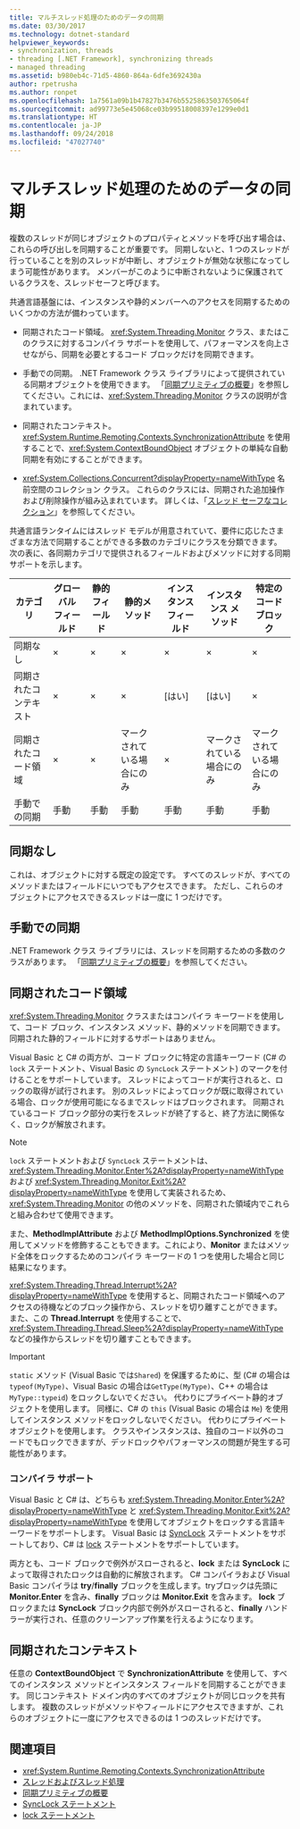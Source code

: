 ```yaml
---
title: マルチスレッド処理のためのデータの同期
ms.date: 03/30/2017
ms.technology: dotnet-standard
helpviewer_keywords:
- synchronization, threads
- threading [.NET Framework], synchronizing threads
- managed threading
ms.assetid: b980eb4c-71d5-4860-864a-6dfe3692430a
author: rpetrusha
ms.author: ronpet
ms.openlocfilehash: 1a7561a09b1b47827b3476b5525863503765064f
ms.sourcegitcommit: ad99773e5e45068ce03b99518008397e1299e0d1
ms.translationtype: HT
ms.contentlocale: ja-JP
ms.lasthandoff: 09/24/2018
ms.locfileid: "47027740"
---
```

# <a name="synchronizing-data-for-multithreading"></a>マルチスレッド処理のためのデータの同期
複数のスレッドが同じオブジェクトのプロパティとメソッドを呼び出す場合は、これらの呼び出しを同期することが重要です。 同期しないと、1 つのスレッドが行っていることを別のスレッドが中断し、オブジェクトが無効な状態になってしまう可能性があります。 メンバーがこのように中断されないように保護されているクラスを、スレッドセーフと呼びます。  
  
 共通言語基盤には、インスタンスや静的メンバーへのアクセスを同期するためのいくつかの方法が備わっています。  
  
-   同期されたコード領域。 <xref:System.Threading.Monitor> クラス、またはこのクラスに対するコンパイラ サポートを使用して、パフォーマンスを向上させながら、同期を必要とするコード ブロックだけを同期できます。  
  
-   手動での同期。 .NET Framework クラス ライブラリによって提供されている同期オブジェクトを使用できます。 「[同期プリミティブの概要](../../../docs/standard/threading/overview-of-synchronization-primitives.md)」を参照してください。これには、<xref:System.Threading.Monitor> クラスの説明が含まれています。  
  
-   同期されたコンテキスト。 <xref:System.Runtime.Remoting.Contexts.SynchronizationAttribute> を使用することで、<xref:System.ContextBoundObject> オブジェクトの単純な自動同期を有効にすることができます。  
  
-   <xref:System.Collections.Concurrent?displayProperty=nameWithType> 名前空間のコレクション クラス。 これらのクラスには、同期された追加操作および削除操作が組み込まれています。 詳しくは、「[スレッド セーフなコレクション](../../../docs/standard/collections/thread-safe/index.md)」を参照してください。  
  
 共通言語ランタイムにはスレッド モデルが用意されていて、要件に応じたさまざまな方法で同期することができる多数のカテゴリにクラスを分類できます。 次の表に、各同期カテゴリで提供されるフィールドおよびメソッドに対する同期サポートを示します。  
  
|カテゴリ|グローバル フィールド|静的フィールド|静的メソッド|インスタンス フィールド|インスタンス メソッド|特定のコード ブロック|  
|--------------|-------------------|-------------------|--------------------|---------------------|----------------------|--------------------------|  
|同期なし|×|×|×|×|×|×|  
|同期されたコンテキスト|×|×|×|[はい]|[はい]|×|  
|同期されたコード領域|×|×|マークされている場合にのみ|×|マークされている場合にのみ|マークされている場合にのみ|  
|手動での同期|手動|手動|手動|手動|手動|手動|  
  
## <a name="no-synchronization"></a>同期なし  
 これは、オブジェクトに対する既定の設定です。 すべてのスレッドが、すべてのメソッドまたはフィールドにいつでもアクセスできます。 ただし、これらのオブジェクトにアクセスできるスレッドは一度に 1 つだけです。  
  
## <a name="manual-synchronization"></a>手動での同期  
 .NET Framework クラス ライブラリには、スレッドを同期するための多数のクラスがあります。 「[同期プリミティブの概要](../../../docs/standard/threading/overview-of-synchronization-primitives.md)」を参照してください。  
  
## <a name="synchronized-code-regions"></a>同期されたコード領域  
 <xref:System.Threading.Monitor> クラスまたはコンパイラ キーワードを使用して、コード ブロック、インスタンス メソッド、静的メソッドを同期できます。 同期された静的フィールドに対するサポートはありません。  
  
 Visual Basic と C# の両方が、コード ブロックに特定の言語キーワード (C# の `lock` ステートメント、Visual Basic の `SyncLock` ステートメント) のマークを付けることをサポートしています。 スレッドによってコードが実行されると、ロックの取得が試行されます。 別のスレッドによってロックが既に取得されている場合、ロックが使用可能になるまでスレッドはブロックされます。 同期されているコード ブロック部分の実行をスレッドが終了すると、終了方法に関係なく、ロックが解放されます。  
  
> [!NOTE]
>  `lock` ステートメントおよび `SyncLock` ステートメントは、<xref:System.Threading.Monitor.Enter%2A?displayProperty=nameWithType> および <xref:System.Threading.Monitor.Exit%2A?displayProperty=nameWithType> を使用して実装されるため、<xref:System.Threading.Monitor> の他のメソッドを、同期された領域内でこれらと組み合わせて使用できます。  
  
 また、**MethodImplAttribute** および **MethodImplOptions.Synchronized** を使用してメソッドを修飾することもできます。これにより、**Monitor** またはメソッド全体をロックするためのコンパイラ キーワードの 1 つを使用した場合と同じ結果になります。  
  
 <xref:System.Threading.Thread.Interrupt%2A?displayProperty=nameWithType> を使用すると、同期されたコード領域へのアクセスの待機などのブロック操作から、スレッドを切り離すことができます。 また、この **Thread.Interrupt** を使用することで、<xref:System.Threading.Thread.Sleep%2A?displayProperty=nameWithType> などの操作からスレッドを切り離すこともできます。  
  
> [!IMPORTANT]
>  `static` メソッド (Visual Basic では`Shared`) を保護するために、型 (C# の場合は`typeof(MyType)`、Visual Basic の場合は`GetType(MyType)`、C++ の場合は`MyType::typeid`) をロックしないでください。 代わりにプライベート静的オブジェクトを使用します。 同様に、C# の `this` (Visual Basic の場合は `Me`) を使用してインスタンス メソッドをロックしないでください。 代わりにプライベート オブジェクトを使用します。 クラスやインスタンスは、独自のコード以外のコードでもロックできますが、デッドロックやパフォーマンスの問題が発生する可能性があります。  
  
### <a name="compiler-support"></a>コンパイラ サポート  
 Visual Basic と C# は、どちらも <xref:System.Threading.Monitor.Enter%2A?displayProperty=nameWithType> と <xref:System.Threading.Monitor.Exit%2A?displayProperty=nameWithType> を使用してオブジェクトをロックする言語キーワードをサポートします。 Visual Basic は [SyncLock](~/docs/visual-basic/language-reference/statements/synclock-statement.md) ステートメントをサポートしており、C# は [lock](~/docs/csharp/language-reference/keywords/lock-statement.md) ステートメントをサポートしています。  
  
 両方とも、コード ブロックで例外がスローされると、**lock** または **SyncLock** によって取得されたロックは自動的に解放されます。 C# コンパイラおよび Visual Basic コンパイラは **try**/**finally** ブロックを生成します。tryブロックは先頭に **Monitor.Enter** を含み、**finally** ブロックは **Monitor.Exit** を含みます。 **lock** ブロックまたは **SyncLock** ブロック内部で例外がスローされると、**finally** ハンドラーが実行され、任意のクリーンアップ作業を行えるようになります。  
  
## <a name="synchronized-context"></a>同期されたコンテキスト  
 任意の **ContextBoundObject** で **SynchronizationAttribute** を使用して、すべてのインスタンス メソッドとインスタンス フィールドを同期することができます。 同じコンテキスト ドメイン内のすべてのオブジェクトが同じロックを共有します。 複数のスレッドがメソッドやフィールドにアクセスできますが、これらのオブジェクトに一度にアクセスできるのは 1 つのスレッドだけです。  
  
## <a name="see-also"></a>関連項目

- <xref:System.Runtime.Remoting.Contexts.SynchronizationAttribute>  
- [スレッドおよびスレッド処理](../../../docs/standard/threading/threads-and-threading.md)  
- [同期プリミティブの概要](../../../docs/standard/threading/overview-of-synchronization-primitives.md)  
- [SyncLock ステートメント](~/docs/visual-basic/language-reference/statements/synclock-statement.md)  
- [lock ステートメント](~/docs/csharp/language-reference/keywords/lock-statement.md)
